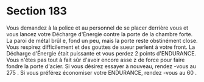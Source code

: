 # Section 183

Vous demandez à la police et au personnel de se placer derrière vous et vous lancez votre
Décharge d'Énergie contre la porte de la chambre forte. La paroi de métal brûl e, fond un
peu, mais la porte reste obstinément close. Vous respirez difficilement et des gouttes de
sueur perlent à votre front. La Décharge d'Énergie était puissante et vous perdez 2 points
d'ENDURANCE. Vous n'êtes pas tout à fait sûr d'avoir encore asse z de force pour faire
fondre la porte d'acier. Si vous désirez essayer à nouveau, rendez -vous au  275 . Si vous
préférez économiser votre ENDURANCE, rendez -vous au  60 .